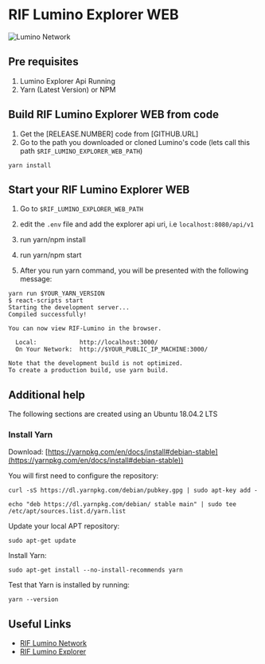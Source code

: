 # RIF Lumino Explorer WEB


![Lumino Network](Lumino.png?raw=true "RIF Lumino Network")



## Pre requisites


1. Lumino Explorer Api Running
2. Yarn (Latest Version) or NPM

## Build RIF Lumino Explorer WEB from code

1. Get the [RELEASE.NUMBER] code from [GITHUB.URL]
2. Go to the path you downloaded or cloned Lumino's code (lets call this path `$RIF_LUMINO_EXPLORER_WEB_PATH`)

```yarn install```

## Start your RIF Lumino Explorer WEB

1. Go to `$RIF_LUMINO_EXPLORER_WEB_PATH`
2. edit the `.env` file and add the explorer api uri, i.e `localhost:8080/api/v1`
3. run yarn/npm install
4. run yarn/npm start

4.  After you run yarn command, you will be presented with the following message:

```
yarn run $YOUR_YARN_VERSION
$ react-scripts start
Starting the development server...
Compiled successfully!

You can now view RIF-Lumino in the browser.

  Local:            http://localhost:3000/
  On Your Network:  http://$YOUR_PUBLIC_IP_MACHINE:3000/

Note that the development build is not optimized.
To create a production build, use yarn build.
```


## Additional help

The following sections are created using an Ubuntu 18.04.2 LTS


### Install Yarn

Download: [https://yarnpkg.com/en/docs/install#debian-stable](https://yarnpkg.com/en/docs/install#debian-stable))

You will first need to configure the repository:

``` curl -sS https://dl.yarnpkg.com/debian/pubkey.gpg | sudo apt-key add - ```
```
echo "deb https://dl.yarnpkg.com/debian/ stable main" | sudo tee /etc/apt/sources.list.d/yarn.list
```

Update your local APT repository:

```sudo apt-get update```

Install Yarn:

``````
sudo apt-get install --no-install-recommends yarn
``````

Test that Yarn is installed by running:

```
yarn --version
```

## Useful Links

* [RIF Lumino Network](https://www.rifos.org/rif-lumino-network/)
* [RIF Lumino Explorer](http://explorer.lumino.rifos.org/)
